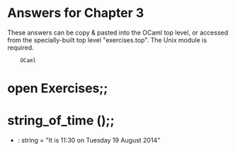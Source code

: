 Answers for Chapter 3
=====================

These answers can be copy & pasted into the OCaml top level, or accessed from
the specially-built top level "exercises.top". The Unix module is required.

        OCaml

# open Exercises;;
# string_of_time ();;
- : string = "It is 11:30 on Tuesday 19 August 2014"

